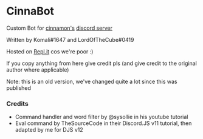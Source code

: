 # CinnaBot
Custom Bot for [cinnamon's](https://twitch.tv/cinnnamon_) [discord server](https://discord.gg/5qTGguZ) 

Written by Komali#1647 and LordOfTheCube#0419

Hosted on [Repl.it](https://repl.it) cos we're poor :)

If you copy anything from here give credit pls (and give credit to the original author where applicable)

Note: this is an old version, we've changed quite a lot since this was published

### Credits

 - Command handler and word filter by @sysollie in his youtube tutorial
 - Eval command by TheSourceCode in their Discord.JS v11 tutorial, then adapted by me for DJS v12
